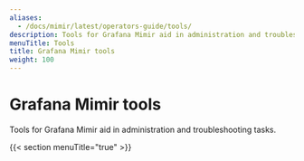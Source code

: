 ```yaml
---
aliases:
  - /docs/mimir/latest/operators-guide/tools/
description: Tools for Grafana Mimir aid in administration and troubleshooting tasks.
menuTitle: Tools
title: Grafana Mimir tools
weight: 100
---
```


# Grafana Mimir tools

Tools for Grafana Mimir aid in administration and troubleshooting tasks.

{{< section menuTitle="true" >}}
